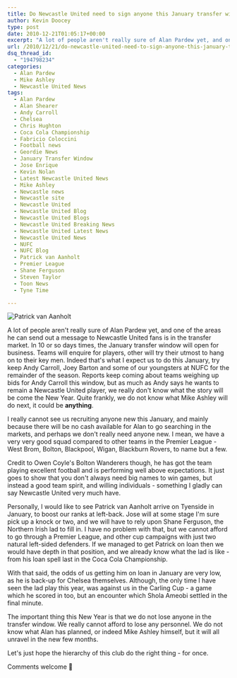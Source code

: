 ```yaml
---
title: Do Newcastle United need to sign anyone this January transfer window?
author: Kevin Doocey
type: post
date: 2010-12-21T01:05:17+00:00
excerpt: "A lot of people aren't really sure of Alan Pardew yet, and one of the areas he can send out a message to Newcastle United.."
url: /2010/12/21/do-newcastle-united-need-to-sign-anyone-this-january-transfer-window/
dsq_thread_id:
  - "194798234"
categories:
  - Alan Pardew
  - Mike Ashley
  - Newcastle United News
tags:
  - Alan Pardew
  - Alan Shearer
  - Andy Carroll
  - Chelsea
  - Chris Hughton
  - Coca Cola Championship
  - Fabricio Coloccini
  - Football news
  - Geordie News
  - January Transfer Window
  - Jose Enrique
  - Kevin Nolan
  - Latest Newcastle United News
  - Mike Ashley
  - Newcastle news
  - Newcastle site
  - Newcastle United
  - Newcastle United Blog
  - Newcastle United Blogs
  - Newcastle United Breaking News
  - Newcastle United Latest News
  - Newcastle United News
  - NUFC
  - NUFC Blog
  - Patrick van Aanholt
  - Premier League
  - Shane Ferguson
  - Steven Taylor
  - Toon News
  - Tyne Time

---
```

![Patrick van Aanholt](http://www.tynetime.com/wp-content/uploads/2010/12/chelsea_1722831c.jpg "van Aanholt - Would be a worthy signing in January as back-up to Jose Enrique")

A lot of people aren't really sure of Alan Pardew yet, and one of the areas he can send out a message to Newcastle United fans is in the transfer market. In 10 or so days times, the January transfer window will open for business. Teams will enquire for players, other will try their utmost to hang on to their key men. Indeed that's what I expect us to do this January, try keep Andy Carroll, Joey Barton and  some of our youngsters at NUFC for the remainder of the season. Reports keep coming about teams weighing up bids for Andy Carroll this window, but as much as Andy says he wants to remain a Newcastle United player, we really don't know what the story will be come the New Year. Quite frankly, we do not know what Mike Ashley will do next, it could be **anything**.

I really cannot see us recruiting anyone new this January, and mainly because there will be no cash available for Alan to go searching in the markets, and perhaps we don't really need anyone new. I mean, we have a very very good squad compared to other teams in the Premier League - West Brom, Bolton, Blackpool, Wigan, Blackburn Rovers, to name but a few.

Credit to Owen Coyle's Bolton Wanderers though, he has got the team playing excellent football and is performing well above expectations. It just goes to show that you don't always need big names to win games, but instead a good team spirit, and willing individuals - something I gladly can say Newcastle United very much have.

Personally, I would like to see Patrick van Aanholt arrive on Tyenside in January, to boost our ranks at left-back. Jose will at some stage I'm sure pick up a knock or two, and we will have to rely upon Shane Ferguson, the Northern Irish lad to fill in. I have no problem with that, but we cannot afford to go through a Premier League, and other cup campaigns with just two natural left-sided defenders. If we managed to get Patrick on loan then we would have depth in that position, and we already know what the lad is like - from his loan spell last in the Coca Cola Championship.

With that said, the odds of us getting him on loan in January are very low, as he is back-up for Chelsea themselves. Although, the only time I have seen the lad play this year, was against us in the Carling Cup - a game which he scored in too, but an encounter which Shola Ameobi settled in the final minute.

The important thing this New Year is that we do not lose anyone in the transfer window. We really cannot afford to lose any personnel. We do not know what Alan has planned, or indeed Mike Ashley himself, but it will all unravel in the new few months.

Let's just hope the hierarchy of this club do the right thing - for once.

Comments welcome 🙂
